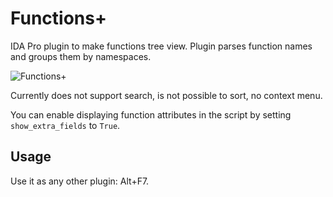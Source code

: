 # Functions+

IDA Pro plugin to make functions tree view. Plugin parses function names and groups them by namespaces. 

![Functions+](https://github.com/ax330d/functions-plus/raw/master/tree-example.png "Functions+")

Currently does not support search, is not possible to sort, no context menu.

You can enable displaying function attributes in the script by setting `show_extra_fields` to `True`.

## Usage

Use it as any other plugin: Alt+F7.
